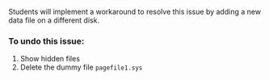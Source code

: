 Students will implement a workaround to resolve this issue by adding a new data file on a different disk.

### To undo this issue: 

1. Show hidden files 
2. Delete the dummy file `pagefile1.sys`
